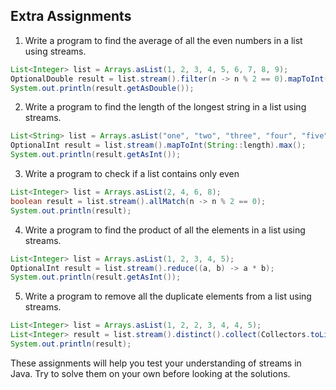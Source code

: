 
## Extra Assignments

1.  Write a program to find the average of all the even numbers in a list using streams.

```java
List<Integer> list = Arrays.asList(1, 2, 3, 4, 5, 6, 7, 8, 9);
OptionalDouble result = list.stream().filter(n -> n % 2 == 0).mapToInt(Integer::intValue).average();
System.out.println(result.getAsDouble());
```

2.  Write a program to find the length of the longest string in a list using streams.

```java
List<String> list = Arrays.asList("one", "two", "three", "four", "five");
OptionalInt result = list.stream().mapToInt(String::length).max();
System.out.println(result.getAsInt());
```

3.  Write a program to check if a list contains only even

```java
List<Integer> list = Arrays.asList(2, 4, 6, 8);
boolean result = list.stream().allMatch(n -> n % 2 == 0);
System.out.println(result);
```

4.  Write a program to find the product of all the elements in a list using streams.

```java
List<Integer> list = Arrays.asList(1, 2, 3, 4, 5);
OptionalInt result = list.stream().reduce((a, b) -> a * b);
System.out.println(result.getAsInt());
```

5.  Write a program to remove all the duplicate elements from a list using streams.

```java
List<Integer> list = Arrays.asList(1, 2, 2, 3, 4, 4, 5);
List<Integer> result = list.stream().distinct().collect(Collectors.toList());
System.out.println(result);
```

These assignments will help you test your understanding of streams in Java. Try to solve them on your own before looking at the solutions.

